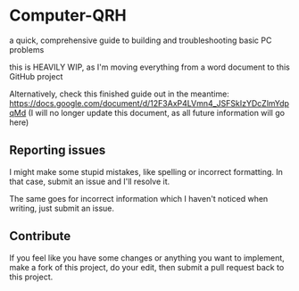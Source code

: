 # Computer-QRH
a quick, comprehensive guide to building and troubleshooting basic PC problems

this is HEAVILY WIP, as I'm moving everything from a word document to this GitHub project

Alternatively, check this finished guide out in the meantime: https://docs.google.com/document/d/12F3AxP4LVmn4_JSFSkIzYDcZlmYdpqMd (I will no longer update this document, as all future information will go here)

## Reporting issues
I might make some stupid mistakes, like spelling or incorrect formatting. In that case, submit an issue and I'll resolve it. 

The same goes for incorrect information which I haven't noticed when writing, just submit an issue.

## Contribute
If you feel like you have some changes or anything you want to implement, make a fork of this project, do your edit, then submit a pull request back to this project. 